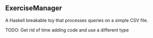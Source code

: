 ExerciseManager
----

A Haskell breakable toy that processes queries on a simple CSV file.

TODO: Get rid of time adding code and use a different type
